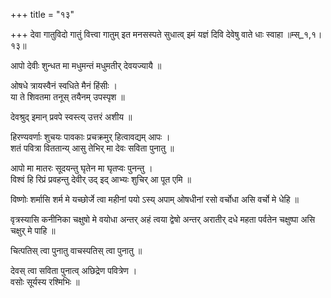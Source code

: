 +++
title = "१३"

+++
देवा गातुविदो गातुं वित्त्वा गातुम् इत मनसस्पते सुधात्व् इमं यज्ञं दिवि देवेषु वाते धाः स्वाहा ॥म्स्_१,१।१३॥  
    
आपो देवीः शुन्धत मा मधुमन्तं मधुमतीर् देवयज्यायै ॥  
    
ओषधे त्रायस्वैनं स्वधिते मैनं हिंसीः ।  
या ते शिवतमा तनूस् तयैनम् उपस्पृश ॥  
    
देवश्रुद् इमान् प्रवपे स्वस्त्य् उत्तरं अशीय ॥  
    
हिरण्यवर्णाः शुचयः पावकाः प्रचक्रमुर् हित्वावद्यम् आपः ।  
शतं पवित्रा विततान्य् आसु तेभिर् मा देवः सविता पुनातु ॥  
    
  
आपो मा मातरः सूदयन्तु घृतेन मा घृतप्वः पुनन्तु ।  
विश्वं हि रिप्रं प्रवहन्तु देवीर् उद् इद् आभ्यः शुचिर् आ पूत एमि ॥  
    
विष्णोः शर्मासि शर्म मे यच्छोर्जे त्वा महीनां पयो ऽस्य् अपाम् ओषधीनां रसो वर्चोधा असि वर्चो मे धेहि ॥  
    
वृत्रस्यासि कनीनिका चक्षुषो मे वयोधा अन्तर् अहं त्वया द्वेषो अन्तर् अरातीर् दधे महता पर्वतेन चक्षुष्पा असि चक्षुर् मे पाहि ॥  
    
चित्पतिस् त्वा पुनातु वाचस्पतिस् त्वा पुनातु ॥  
    
देवस् त्वा सविता पुनात्व् अछिद्रेण पवित्रेण ।  
वसोः सूर्यस्य रश्मिभिः ॥  
    